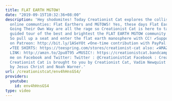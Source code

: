 ```yaml
---
title: FLAT EARTH MGTOW!
date: "2019-09-15T10:32:36+08:00"
description: 'Hey shodomites! Today Creationist Cat explores the collision of two
  online communties: Flat Earthers and MGTOWS! Yes, these days Flat Earth and Men
  Going Their Own Way are all the rage so Creationist Cat is here to take you on a
  guided tour of the best and brightest the FLAT EARTH MGTOW community has to offer.
  So pull up a seat and enter the flat earth manosphere with CC! ✔Support CreationistCat
  on Patreon: http://bit.ly/1ASeYOt ✔One-time contribution with PayPal: http://bit.ly/1eQR4sR
  ✔TEE SHIRTS: https://teespring.com/stores/creationist-cat also: ✔AMAZON AFFILLIATE
  LINK: http://amzn.to/2pu8T95 ✔MUSIC!: https://creationistcat.bandcamp.com/ Stalk
  me on Facebook and Twitter: Twitter : @CreationistCat Facebook : CreationistCat
  Creationist Cat is brought to you by Creationist Cat, Vadim Newquist and in part
  by Jesus Christ and Noah Warner.'
url: /creationistcat/env4hHnsGS4/
providers:
  youtube:
    id: env4hHnsGS4
type: video
---
```

